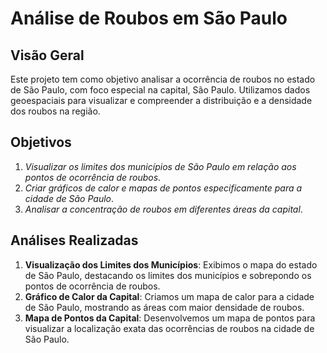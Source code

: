 # Análise de Roubos em São Paulo

## Visão Geral

Este projeto tem como objetivo analisar a ocorrência de roubos no estado de São Paulo, com foco especial na capital, São Paulo. Utilizamos dados geoespaciais para visualizar e compreender a distribuição e a densidade dos roubos na região.

## Objetivos

1. *Visualizar os limites dos municípios de São Paulo em relação aos pontos de ocorrência de roubos*.
2. *Criar gráficos de calor e mapas de pontos especificamente para a cidade de São Paulo*.
3. *Analisar a concentração de roubos em diferentes áreas da capital*.

## Análises Realizadas

1. **Visualização dos Limites dos Municípios**: Exibimos o mapa do estado de São Paulo, destacando os limites dos municípios e sobrepondo os pontos de ocorrência de roubos.
2. **Gráfico de Calor da Capital**: Criamos um mapa de calor para a cidade de São Paulo, mostrando as áreas com maior densidade de roubos.
3. **Mapa de Pontos da Capital**: Desenvolvemos um mapa de pontos para visualizar a localização exata das ocorrências de roubos na cidade de São Paulo.

